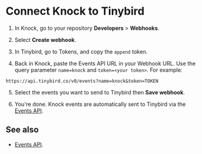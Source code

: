# Connect Knock to Tinybird

1. In Knock, go to your repository **Developers** > **Webhooks**.
   
2. Select **Create webhook**.

3. In Tinybird, go to Tokens, and copy the `append` token.

4. Back in Knock, paste the Events API URL in your Webhook URL. Use the query parameter `name=knock` and `token=<your token>`. For example:

```
https://api.tinybird.co/v0/events?name=knock&token=TOKEN
```

5. Select the events you want to send to Tinybird then **Save webhook**.

6.  You're done. Knock events are automatically sent to Tinybird via the [Events API](https://tinybird.co/docs/get-data-in/ingest-apis/events-api).
   
    
## See also

* [Events API](https://tinybird.co/docs/get-data-in/ingest-apis/events-api).
